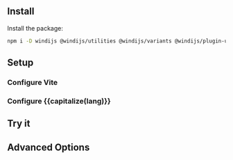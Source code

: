 <script setup lang="ts">
  import Title from "@/Title.vue"
  import LangSwitch from "@/LangSwitch.vue"

  import { ref } from "vue"
  
  const ts = ref(false)
  const lang = ref("vanilla")

  const capitalize = (s: string) => s.replace(/^\w/, c => c.toUpperCase());
</script>

<Title head="Integration for Vite" v-model:ts="ts" ></Title>

<LangSwitch v-model:lang="lang" :ts="ts"></LangSwitch>

## Install

Install the package:

```bash
npm i -D windijs @windijs/utilities @windijs/variants @windijs/plugin-utils
```

## Setup

### Configure Vite

<template v-if="ts && lang === 'preact'">

```ts vite.config.ts
import { defineConfig } from 'vite'
import preact from '@preact/preset-vite'
import windijs from "@windijs/plugin-utils/vite"
import windiConfig from './windi.config' // optional

export default defineConfig({
  plugins: [
    windijs({
      config: windiConfig, // optional
    }),
    preact()
  ]
})
```
</template>

<template v-else-if="lang === 'preact'">

```js vite.config.js
import { defineConfig } from 'vite'
import preact from '@preact/preset-vite'
import windijs from "@windijs/plugin-utils/vite"
import windiConfig from './windi.config' // optional

export default defineConfig({
  plugins: [
    windijs({
      config: windiConfig, // optional
    }),
    preact()
  ]
})

```
</template>

<template v-else-if="ts && lang === 'react'">

```ts vite.config.ts
import { defineConfig } from 'vite'
import react from '@vitejs/plugin-react'
import windijs from "@windijs/plugin-utils/vite"
import windiConfig from './windi.config' // optional

export default defineConfig({
  plugins: [
    windijs({
      config: windiConfig, // optional
    }),
    react()
  ]
})
```
</template>

<template v-else-if="lang === 'react'">

```js vite.config.js
import { defineConfig } from 'vite'
import react from '@vitejs/plugin-react'
import windijs from "@windijs/plugin-utils/vite"
import windiConfig from './windi.config' // optional

export default defineConfig({
  plugins: [
    windijs({
      config: windiConfig, // optional
    }),
    react()
  ]
})

```
</template>

<template v-if="ts && lang === 'svelte'">

```ts vite.config.ts
import { defineConfig } from 'vite'
import { svelte } from '@sveltejs/vite-plugin-svelte'
import preprocess from "svelte-preprocess"
import windiConfig from "./windi.config"
import windijs from "@windijs/plugin-utils/vite"

// @ts-ignore
const ts = preprocess.typescript();
const windi = windijs({
  alias: {
    p: "_p" // p is conflict in svelte, rename it to _p
  },
  config: windiConfig, // optional
});

export default defineConfig({
  plugins: [
    windi,
    svelte({
      preprocess: [
        windi.api.sveltePreprocess(ts) // preprocess ts first
      ]
    })
  ]
})
```
</template>

<template v-else-if="lang === 'svelte'">

```js vite.config.js
import { defineConfig } from 'vite'
import { svelte } from '@sveltejs/vite-plugin-svelte'
import windiConfig from "./windi.config"
import windijs from "@windijs/plugin-utils/vite"

const windi = windijs({
  alias: {
    p: "_p" // p is conflict in svelte, rename it to _p
  },
  config: windiConfig, // optional
});

export default defineConfig({
  plugins: [
    windi,
    svelte({
      preprocess: [
        windi.api.sveltePreprocess()
      ]
    })
  ]
})
```
</template>

<template v-if="ts && lang === 'vue'">

```ts vite.config.ts
import { defineConfig } from 'vite'
import vue from '@vitejs/plugin-vue'
import windijs from "@windijs/plugin-utils/vite"
import windiConfig from './windi.config' // optional

export default defineConfig({
  plugins: [
    windijs({
      config: windiConfig, // optional
    }),
    vue()
  ]
})
```
</template>

<template v-else-if="lang === 'vue'">

```js vite.config.js
import { defineConfig } from 'vite'
import vue from '@vitejs/plugin-vue'
import windijs from "@windijs/plugin-utils/vite"
import windiConfig from './windi.config' // optional

export default defineConfig({
  plugins: [
    windijs({
      config: windiConfig, // optional
    }),
    vue()
  ]
})
```
</template>

### Configure {{capitalize(lang)}}

<template v-if="lang === 'vanilla' && ts">

</template>

<template v-else-if="lang === 'vanilla'">

</template>

<template v-else-if="lang === 'preact' && ts">

```tsx main.tsx
import './index.css'
import { App } from './app'
import { render } from 'preact'
import { cssInJsLoader, useArrayHelper, useStyleLoader } from 'windijs'

useArrayHelper()
useStyleLoader(cssInJsLoader)

render(<App />, document.getElementById('app') as HTMLElement)
```
</template>

<template v-else-if="lang === 'preact'">

```jsx main.jsx
import './index.css'
import { App } from './app'
import { render } from 'preact'
import { cssInJsLoader, useArrayHelper, useStyleLoader } from 'windijs'

useArrayHelper()
useStyleLoader(cssInJsLoader)

render(<App />, document.getElementById('app') as HTMLElement)
```
</template>

<template v-else-if="lang === 'react' && ts">

```tsx main.tsx
import './index.css'

import { cssInJsLoader, useArrayHelper, useStyleLoader } from 'windijs'

import App from './App'
import React from 'react'
import ReactDOM from 'react-dom/client'

useArrayHelper()
useStyleLoader(cssInJsLoader)

ReactDOM.createRoot(document.getElementById('root')).render(
  <React.StrictMode>
    <App />
  </React.StrictMode>
)
```
</template>

<template v-else-if="lang === 'react'">

```jsx main.jsx
import './index.css'

import { cssInJsLoader, useArrayHelper, useStyleLoader } from 'windijs'

import App from './App'
import React from 'react'
import ReactDOM from 'react-dom/client'

useArrayHelper()
useStyleLoader(cssInJsLoader)

ReactDOM.createRoot(document.getElementById('root')).render(
  <React.StrictMode>
    <App />
  </React.StrictMode>
)
```
</template>

<template v-else-if="lang === 'svelte' && ts">

```ts main.ts
import './app.css'
import App from './App.svelte'
import { cssInJsLoader, useArrayHelper, useStyleLoader } from 'windijs'

useArrayHelper(); // overwrite Array.toString
useStyleLoader(cssInJsLoader); // use css-in-js loader

const app = new App({
  target: document.getElementById('app')
})

export default app
```
</template>

<template v-else-if="lang === 'svelte'">

```js main.js
import './app.css'
import App from './App.svelte'
import { cssInJsLoader, useArrayHelper, useStyleLoader } from 'windijs'

useArrayHelper(); // overwrite Array.toString
useStyleLoader(cssInJsLoader); // use css-in-js loader

const app = new App({
  target: document.getElementById('app')
})

export default app
```

</template>

<template v-else-if="lang === 'vue' && ts">

```ts main.ts
import './style.css'
import App from './App.vue'
import { createApp } from 'vue'
import { cssInJsLoader, useStyleLoader } from 'windijs'

useStyleLoader(cssInJsLoader) // setup css-in-js loader

createApp(App).mount('#app')
```

</template>

<template v-else-if="lang === 'vue'">

```js main.js
import './style.css'
import App from './App.vue'
import { createApp } from 'vue'
import { cssInJsLoader, useStyleLoader } from 'windijs'

useStyleLoader(cssInJsLoader) // setup css-in-js loader

createApp(App).mount('#app')
```

</template>

<template v-if="ts">

### Configure TypeScript

```json tsconfig.node.json
{
  "compilerOptions": {
    "composite": true,
    "module": "ESNext",
    "moduleResolution": "Node",
    "allowSyntheticDefaultImports": true
  },
  "include": ["vite.config.ts", "windi.config.ts"] // include windi config file
}
```

<span :class="[text.xs]">Note: If you don't have a file called `tsconfig.node.json`, just add it to `tsconfig.json` should also works.</span>

</template>

## Try it

<template v-if="lang==='vanilla' && ts">

```ts main.ts
const logo = [ bg.blue[400].opacity(30), lg(bg.green[400].opacity(40)) ]

document.querySelector<HTMLDivElement>('#app')!.innerHTML = `
  <div>
    <a href="https://vitejs.dev" target="_blank">
      <img src="/vite.svg" class="logo ${bg.indigo[500].opacity(50)}" alt="Vite logo" />
    </a>
    <a href="https://www.typescriptlang.org/" target="_blank">
      <img class="logo vanilla ${logo}" alt="TypeScript logo" />
    </a>
    <h1>Vite + TypeScript</h1>
  </div>
`
```

</template>

<template v-else-if="lang==='vanilla'">

</template>

<template v-else-if="lang.endsWith('react') && ts">

```tsx App.tsx
return (
  <p className={[bg.blue[500], rounded.lg]}>Hello World</p>
)
```
</template>

<template v-else-if="lang.endsWith('react')">

```jsx App.jsx
return (
  <p className={[bg.blue[500], rounded.lg]}>Hello World</p>
)
```
</template>

<template v-else-if="lang==='svelte'">

```svelte App.svelte
<p class={[bg.blue[500], rounded.lg].toString()}>Hello World</p>
```
</template>

<template v-else-if="lang==='vue'">

```vue App.vue
<template>
  <p :class="[bg.blue[500], rounded.lg]">Hello World</p>
</template>
```
</template>

## Advanced Options

